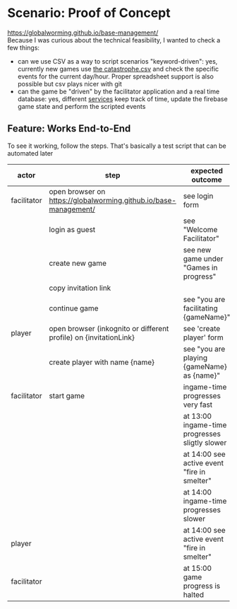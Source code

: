 # Scenario: Proof of Concept 
https://globalworming.github.io/base-management/  
Because I was curious about the technical feasibility, I wanted to check a few things:

* can we use CSV as a way to script scenarios "keyword-driven": yes, currently new games
  use [the catastrophe.csv](src/domain/scenario/catastrophe.csv) and check the specific events for the current day/hour.
  Proper spreadsheet support is also possible but csv plays nicer with git
* can the game be "driven" by the facilitator application and a real time database: yes,
  different [services](src/component/service) keep track of time, update the firebase game state and perform the
  scripted events

## Feature: Works End-to-End
To see it working, follow the steps. That's basically a test script that can be automated later 

| actor       | step                                                               | expected outcome                               |
|-------------|--------------------------------------------------------------------|------------------------------------------------|
| facilitator | open browser on https://globalworming.github.io/base-management/   | see login form                                 |
|             | login as guest                                                     | see "Welcome Facilitator"                      |
|             | create new game                                                    | see new game under "Games in progress"         |
|             | copy invitation link                                               |                                                |
|             | continue game                                                      | see "you are facilitating {gameName}"         |
| player      | open browser (inkognito or different profile) on {invitationLink} | see 'create player' form                       |
|             | create player with name {name}                                    | see "you are playing {gameName} as {name}"   |
| facilitator | start game                                                         | ingame-time progresses very fast               |
|             |                                                                    | at 13:00 ingame-time progresses sligtly slower |
|             |                                                                    | at 14:00 see active event "fire in smelter"    |
|             |                                                                    | at 14:00 ingame-time progresses slower         |
| player      |                                                                    | at 14:00 see active event "fire in smelter"    |
| facilitator |                                                                    | at 15:00 game progress is halted               |
